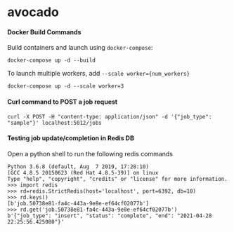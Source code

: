 # avocado

#### Docker Build Commands

Build containers and launch using `docker-compose`:
```
docker-compose up -d --build
```

To launch multiple workers, add `--scale worker={num_workers}`

```
docker-compose up -d --scale worker=3
```

#### Curl command to POST a job request

```
curl -X POST -H "content-type: application/json" -d '{"job_type": "sample"}' localhost:5012/jobs
```

#### Testing job update/completion in Redis DB

Open a python shell to run the following redis commands

```
Python 3.6.8 (default, Aug  7 2019, 17:28:10)
[GCC 4.8.5 20150623 (Red Hat 4.8.5-39)] on linux
Type "help", "copyright", "credits" or "license" for more information.
>>> import redis
>>> rd=redis.StrictRedis(host='localhost', port=6392, db=10)
>>> rd.keys()
[b'job.50738e81-fa4c-443a-9e8e-ef64cf02077b']
>>> rd.get('job.50738e81-fa4c-443a-9e8e-ef64cf02077b')
b'{"job_type": "insert", "status": "complete", "end": "2021-04-28 22:25:56.425080"}'
```
